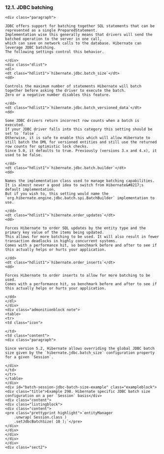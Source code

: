  ### 12.1. JDBC batching

    <div class="paragraph">

    JDBC offers support for batching together SQL statements that can be represented as a single PreparedStatement.
    Implementation wise this generally means that drivers will send the batched operation to the server in one call,
    which can save on network calls to the database. Hibernate can leverage JDBC batching.
    The following settings control this behavior.

    </div>
    <div class="dlist">
    <dl>
    <dt class="hdlist1">`hibernate.jdbc.batch_size`</dt>
    <dd>

    Controls the maximum number of statements Hibernate will batch together before asking the driver to execute the batch.
    Zero or a negative number disables this feature.

    </dd>
    <dt class="hdlist1">`hibernate.jdbc.batch_versioned_data`</dt>
    <dd>

    Some JDBC drivers return incorrect row counts when a batch is executed.
    If your JDBC driver falls into this category this setting should be set to `false`.
    Otherwise, it is safe to enable this which will allow Hibernate to still batch the DML for versioned entities and still use the returned row counts for optimistic lock checks.
    Since 5.0, it defaults to true. Previously (versions 3.x and 4.x), it used to be false.

    </dd>
    <dt class="hdlist1">`hibernate.jdbc.batch.builder`</dt>
    <dd>

    Names the implementation class used to manage batching capabilities.
    It is almost never a good idea to switch from Hibernate&#8217;s default implementation.
    But if you wish to, this setting would name the `org.hibernate.engine.jdbc.batch.spi.BatchBuilder` implementation to use.

    </dd>
    <dt class="hdlist1">`hibernate.order_updates`</dt>
    <dd>

    Forces Hibernate to order SQL updates by the entity type and the primary key value of the items being updated.
    This allows for more batching to be used. It will also result in fewer transaction deadlocks in highly concurrent systems.
    Comes with a performance hit, so benchmark before and after to see if this actually helps or hurts your application.

    </dd>
    <dt class="hdlist1">`hibernate.order_inserts`</dt>
    <dd>

    Forces Hibernate to order inserts to allow for more batching to be used.
    Comes with a performance hit, so benchmark before and after to see if this actually helps or hurts your application.

    </dd>
    </dl>
    </div>
    <div class="admonitionblock note">
    <table>
    <tr>
    <td class="icon">

    </td>
    <td class="content">
    <div class="paragraph">

    Since version 5.2, Hibernate allows overriding the global JDBC batch size given by the `hibernate.jdbc.batch_size` configuration property for a given `Session`.

    </div>
    </td>
    </tr>
    </table>
    </div>
    <div id="batch-session-jdbc-batch-size-example" class="exampleblock">
    <div class="title">Example 298. Hibernate specific JDBC batch size configuration on a per `Session` basis</div>
    <div class="content">
    <div class="listingblock">
    <div class="content">
    <pre class="prettyprint highlight">`entityManager
        .unwrap( Session.class )
        .setJdbcBatchSize( 10 );`</pre>
    </div>
    </div>
    </div>
    </div>
    </div>
    <div class="sect2">